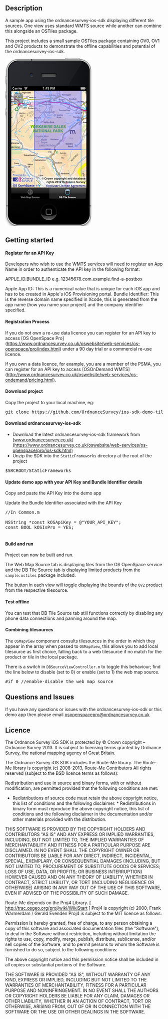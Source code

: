 Description
---

A sample app using the ordnancesurvey-ios-sdk displaying different tile sources. One view uses standard WMTS source while another can combine this alongside an OSTiles package.

This project includes a small sample OSTiles package containing OV0, OV1 and OV2 products to demonstrate the offline capabilities and potential of the ordnancesurvey-ios-sdk.



![ScreenShot](https://github.com/OrdnanceSurvey/ios-sdk-demo-tilesources/raw/master/screenshot.png "Screenshot of demo app")


Getting started
---


#### Register for an API Key

Developers who wish to use the WMTS services will need to register an App Name in order to authenticate the API key in the following format:

APPLE_ID.BUNDLE_ID e.g. 12345678.com.example.find-a-postbox 

Apple App ID: This is a numerical value that is unique for each iOS app and has to be created in Apple's iOS Provisioning portal.
Bundle Identifier: This is the reverse domain name specified in Xcode, this is generated from the app name (how you name your project) and the company identifier specified. 

#### Registration Process

If you do not own a re-use data licence you can register for an API key to access [OS OpenSpace Pro] (https://www.ordnancesurvey.co.uk/oswebsite/web-services/os-openspace/pro/index.html) under a 90 day trial or a commercial re-use licence. 

If you own a data licence, for example, you are a member of the PSMA, you can register for an API key to access [OSOnDemand WMTS] (http://www.ordnancesurvey.co.uk/oswebsite/web-services/os-ondemand/pricing.html).

#### Download project

Copy the project to your local machine, eg:

<pre>
git clone https://github.com/OrdnanceSurvey/ios-sdk-demo-tilesources.git
</pre>

#### Download ordnancesurvey-ios-sdk

- Download the latest ordnancesurvey-ios-sdk framework from [www.ordnancesurvey.co.uk](https://www.ordnancesurvey.co.uk/oswebsite/web-services/os-openspace/pro/ios-sdk.html)
- Unzip the SDK into the `StaticFrameworks` directory at the root of the project

<pre>
$SRCROOT/StaticFrameworks
</pre>
 

#### Update demo app with your API Key and Bundle Identifier details

Copy and paste the API Key into the demo app

Update the Bundle Identifier associated with the API Key

<pre>
//In Common.m

NSString *const kOSApiKey = @"YOUR_API_KEY";
const BOOL kOSIsPro = YES;

</pre>

#### Build and run

Project can now be built and run. 

The Web Map Source tab is displaying tiles from the OS OpenSpace service and the DB Tile Source tab is displaying limited products from the `sample.ostiles` package included.

The button in each view will toggle displaying the bounds of the `OV2` product from the respective tilesource.

#### Test offline

You can test that DB Tile Source tab still functions correctly by disabling any phone data connections and panning around the map.

#### Combining tilesources

The `OSMapView` component consults tilesources in the order in which they appear in the array when passed to `OSMapView`, this allows you to add local tilesource as first choice, falling back to a web tilesource if no match for the product or tile in the local package.

There is a switch in `DBSourceViewController.m` to toggle this behaviour; find the line below to disable (set to 0) or enable (set to 1) the web map source.

<pre>
#if 0 //enable-disable the web map source
</pre>


Questions and Issues
-------

If you have any questions or issues with the ordnancesurvey-ios-sdk or this demo app then please email osopenspacepro@ordnancesurvey.co.uk

Licence
-------

The Ordnance Survey iOS SDK is protected by © Crown copyright – Ordnance
Survey 2013. It is subject to licensing terms granted by Ordnance Survey, the
national mapping agency of Great Britain.

The Ordnance Survey iOS SDK includes the Route-Me library. The Route-Me
library is copyright (c) 2008-2013, Route-Me Contributors All rights reserved
(subject to the BSD licence terms as follows):

Redistribution and use in source and binary forms, with or without
modification, are permitted provided that the following conditions are met:

* Redistributions of source code must retain the above copyright notice, this
  list of conditions and the following disclaimer. * Redistributions in binary
  form must reproduce the above copyright notice, this list of conditions and
  the following disclaimer in the documentation and/or other materials provided
  with the distribution.

THIS SOFTWARE IS PROVIDED BY THE COPYRIGHT HOLDERS AND CONTRIBUTORS "AS IS"
AND ANY EXPRESS OR IMPLIED WARRANTIES, INCLUDING, BUT NOT LIMITED TO, THE
IMPLIED WARRANTIES OF MERCHANTABILITY AND FITNESS FOR A PARTICULAR PURPOSE ARE
DISCLAIMED. IN NO EVENT SHALL THE COPYRIGHT OWNER OR CONTRIBUTORS BE LIABLE
FOR ANY DIRECT, INDIRECT, INCIDENTAL, SPECIAL, EXEMPLARY, OR CONSEQUENTIAL
DAMAGES (INCLUDING, BUT NOT LIMITED TO, PROCUREMENT OF SUBSTITUTE GOODS OR
SERVICES; LOSS OF USE, DATA, OR PROFITS; OR BUSINESS INTERRUPTION) HOWEVER
CAUSED AND ON ANY THEORY OF LIABILITY, WHETHER IN CONTRACT, STRICT LIABILITY,
OR TORT (INCLUDING NEGLIGENCE OR OTHERWISE) ARISING IN ANY WAY OUT OF THE USE
OF THIS SOFTWARE, EVEN IF ADVISED OF THE POSSIBILITY OF SUCH DAMAGE.

Route-Me depends on the Proj4 Library. [ http://trac.osgeo.org/proj/wiki/WikiStart ]
Proj4 is copyright (c) 2000, Frank
Warmerdam / Gerald Evenden Proj4 is subject to the MIT licence as follows:

Permission is hereby granted, free of charge, to any person obtaining a copy
of this software and associated documentation files (the "Software"), to deal
in the Software without restriction, including without limitation the rights
to use, copy, modify, merge, publish, distribute, sublicense, and/or sell
copies of the Software, and to permit persons to whom the Software is
furnished to do so, subject to the following conditions:

The above copyright notice and this permission notice shall be included in
all copies or substantial portions of the Software.

THE SOFTWARE IS PROVIDED "AS IS", WITHOUT WARRANTY OF ANY KIND, EXPRESS OR
IMPLIED, INCLUDING BUT NOT LIMITED TO THE WARRANTIES OF MERCHANTABILITY,
FITNESS FOR A PARTICULAR PURPOSE AND NONINFRINGEMENT. IN NO EVENT SHALL THE
AUTHORS OR COPYRIGHT HOLDERS BE LIABLE FOR ANY CLAIM, DAMAGES OR OTHER
LIABILITY, WHETHER IN AN ACTION OF CONTRACT, TORT OR OTHERWISE, ARISING FROM,
OUT OF OR IN CONNECTION WITH THE SOFTWARE OR THE USE OR OTHER DEALINGS IN THE
SOFTWARE.
